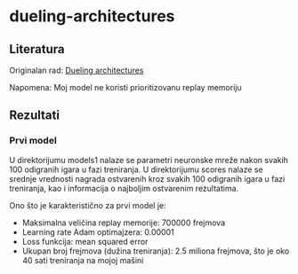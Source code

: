 # dueling-architectures

## Literatura

Originalan rad: [Dueling architectures](https://arxiv.org/pdf/1511.06581.pdf) 

Napomena: Moj model ne koristi prioritizovanu replay memoriju

## Rezultati

### Prvi model

U direktorijumu models1 nalaze se parametri neuronske mreže nakon svakih 100 odigranih igara u fazi treniranja. U direktorijumu scores nalaze se srednje vrednosti nagrada ostvarenih kroz svakih 100 odigranih igara u fazi treniranja, kao i informacija o najboljim ostvarenim rezultatima.

Ono što je karakteristično za prvi model je:
- Maksimalna veličina replay memorije: 700000 frejmova
- Learning rate Adam optimajzera: 0.00001
- Loss funkcija: mean squared error
- Ukupan broj frejmova (dužina treniranja): 2.5 miliona frejmova, što je oko 40 sati treniranja na mojoj mašini
